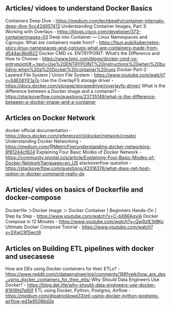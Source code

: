 ## Articles/ vidoes to understand Docker Basics
Containers Deep Dive - https://medium.com/techbeatly/container-internals-deep-dive-5cc424957413
Understanding Container Images, Part 3: Working with Overlays - https://blogs.cisco.com/developer/373-containerimages-03
Deep into Container — Linux Namespaces and Cgroups: What are containers made from? - https://faun.pub/kubernetes-story-linux-namespaces-and-cgroups-what-are-containers-made-from-d544ac9bd622
Docker CMD vs. ENTRYPOINT: What’s the Difference and How to Choose - https://www.bmc.com/blogs/docker-cmd-vs-entrypoint/#:~:text=Use%20ENTRYPOINT%20instructions%20when%20building,when%20a%20Docker%20container%20runs
Docker Part-2: Layered File System | Union File System - https://www.youtube.com/watch?v=X4E06YE1a7o
Use the OverlayFS storage driver - https://docs.docker.com/storage/storagedriver/overlayfs-driver/
What is the difference between a Docker image and a container? - https://stackoverflow.com/questions/23735149/what-is-the-difference-between-a-docker-image-and-a-container

## Articles on Docker Network
docker official documentation - https://docs.docker.com/reference/cli/docker/network/create/
Understanding Docker Networking - https://medium.com/@MetricFire/understanding-docker-networking-9f81244cf824
Explaining Four Basic Modes of Docker Network - https://community.pivotal.io/s/article/Explaining-Four-Basic-Modes-of-Docker-Network?language=en_US
stackoverflow question - https://stackoverflow.com/questions/43316376/what-does-net-host-option-in-docker-command-really-do

## Articles/ vides on basics of Dockerfile and docker-compose 
Dockerfile ＞Docker Image ＞ Docker Container | Beginners Hands-On | Step by Step - https://www.youtube.com/watch?v=C-bX86AgyiA
Docker Compose in 12 Minutes - https://www.youtube.com/watch?v=Qw9zlE3t8Ko
Ultimate Docker Compose Tutorial - https://www.youtube.com/watch?v=SXwC9fSwct8



## Articles on Building ETL pipelines with docker and usecasese
How are DEs using Docker containers for their ETLs?  - https://www.reddit.com/r/dataengineering/comments/186fvwk/how_are_des_using_docker_containers_for_their_etls/
Why Should Data Engineers Use Docker? - https://blog.det.life/why-should-data-engineers-use-docker-81918fd7e90f
ETL using Docker, Python, Postgres, Airflow - https://medium.com/@patricklowe33/etl-using-docker-python-postgres-airflow-ed3e9508bd2e











